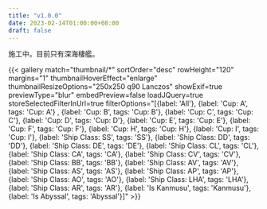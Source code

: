 ```yaml
---
title: "v1.0.0"
date: 2023-02-14T01:00:00+08:00
draft: false
---
```


施工中。目前只有深海棲艦。

{{< gallery match="thumbnail/*" sortOrder="desc" rowHeight="120" margins="1" thumbnailHoverEffect="enlarge" thumbnailResizeOptions="250x250 q90 Lanczos" showExif=true previewType="blur" embedPreview=false loadJQuery=true storeSelectedFilterInUrl=true filterOptions="[{label: 'All'}, {label: 'Cup: A', tags: 'Cup: A'} , {label: 'Cup: B', tags: 'Cup: B'}, {label: 'Cup: C', tags: 'Cup: C'}, {label: 'Cup: D', tags: 'Cup: D'}, {label: 'Cup: E', tags: 'Cup: E'}, {label: 'Cup: F', tags: 'Cup: F'}, {label: 'Cup: H', tags: 'Cup: H'}, {label: 'Cup: I', tags: 'Cup: I'}, {label: 'Ship Class: SS', tags: 'SS'}, {label: 'Ship Class: DD', tags: 'DD'}, {label: 'Ship Class: DE', tags: 'DE'}, {label: 'Ship Class: CL', tags: 'CL'}, {label: 'Ship Class: CA', tags: 'CA'}, {label: 'Ship Class: CV', tags: 'CV'}, {label: 'Ship Class: BB', tags: 'BB'}, {label: 'Ship Class: AV', tags: 'AV'}, {label: 'Ship Class: AS', tags: 'AS'}, {label: 'Ship Class: AP', tags: 'AP'}, {label: 'Ship Class: AO', tags: 'AO'}, {label: 'Ship Class: LHA', tags: 'LHA'}, {label: 'Ship Class: AR', tags: 'AR'}, {label: 'Is Kanmusu', tags: 'Kanmusu'}, {label: 'Is Abyssal', tags: 'Abyssal'}]" >}}
